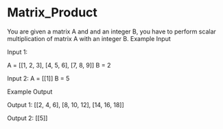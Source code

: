 # Matrix_Product

You are given a matrix A and and an integer B, you have to perform scalar multiplication of matrix A with an integer B.
Example Input

Input 1:

A = [[1, 2, 3],
[4, 5, 6],
[7, 8, 9]]
B = 2

Input 2:
A = [[1]]
B = 5

Example Output

Output 1:
[[2, 4, 6],
[8, 10, 12],
[14, 16, 18]]

Output 2:
[[5]]
